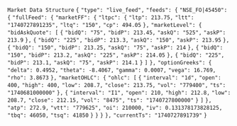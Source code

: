 
`Market Data Structure`
`{`
  `"type": "live_feed",`
  `"feeds": {`
    `"NSE_FO|45450": {`
      `"fullFeed": {`
        `"marketFF": {`
          `"ltpc": {`
            `"ltp": 213.75,`
            `"ltt": "1740727891235",`
            `"ltq": "150",`
            `"cp": 494.05`
          `},`
          `"marketLevel": {`
            `"bidAskQuote": [`
              `{`
                `"bidQ": "75",`
                `"bidP": 213.45,`
                `"askQ": "525",`
                `"askP": 213.9`
              `},`
              `{`
                `"bidQ": "225",`
                `"bidP": 213.3,`
                `"askQ": "150",`
                `"askP": 213.95`
              `},`
              `{`
                `"bidQ": "150",`
                `"bidP": 213.25,`
                `"askQ": "75",`
                `"askP": 214`
              `},`
              `{`
                `"bidQ": "150",`
                `"bidP": 213.2,`
                `"askQ": "225",`
                `"askP": 214.05`
              `},`
              `{`
                `"bidQ": "225",`
                `"bidP": 213.1,`
                `"askQ": "75",`
                `"askP": 214.1`
              `}`
            `]`
          `},`
          `"optionGreeks": {`
            `"delta": 0.4952,`
            `"theta": -8.4067,`
            `"gamma": 0.0007,`
            `"vega": 16.769,`
            `"rho": 3.8673`
          `},`
          `"marketOHLC": {`
            `"ohlc": [`
              `{`
                `"interval": "1d",`
                `"open": 400,`
                `"high": 400,`
                `"low": 208.7,`
                `"close": 213.75,`
                `"vol": "779400",`
                `"ts": "1740681000000"`
              `},`
              `{`
                `"interval": "I1",`
                `"open": 210,`
                `"high": 212.8,`
                `"low": 208.7,`
                `"close": 212.15,`
                `"vol": "8475",`
                `"ts": "1740727800000"`
              `}`
            `]`
          `},`
          `"atp": 272.9,`
          `"vtt": "779625",`
          `"oi": 210000,`
          `"iv": 0.131378173828125,`
          `"tbq": 46050,`
          `"tsq": 41850`
        `}`
      `}`
    `}`
  `},`
  `"currentTs": "1740727891739"`
`}`







